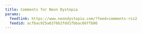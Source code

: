 ```yaml
---
title: Comments for Neon Dystopia
params:
  feedlink: https://www.neondystopia.com/?feed=comments-rss2
  feedid: acfbac925a6376b2fdd1fbbac66ffb86
---
```

